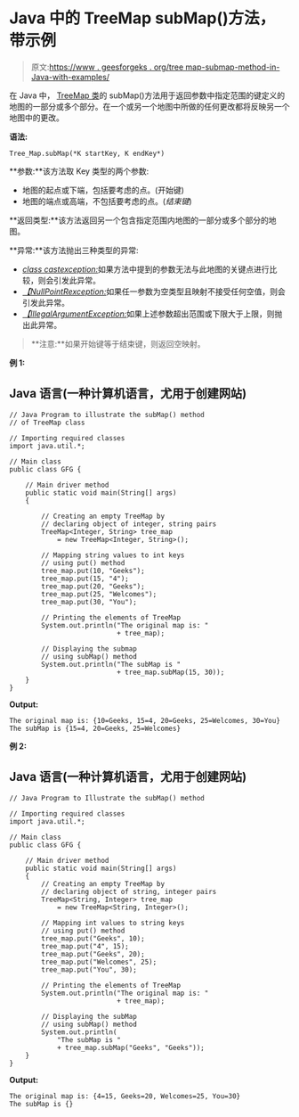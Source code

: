 # Java 中的 TreeMap subMap()方法，带示例

> 原文:[https://www . geesforgeks . org/tree map-submap-method-in-Java-with-examples/](https://www.geeksforgeeks.org/treemap-submap-method-in-java-with-examples/)

在 Java 中， [TreeMap 类](https://www.geeksforgeeks.org/treemap-in-java/)的 subMap()方法用于返回参数中指定范围的键定义的地图的一部分或多个部分。在一个或另一个地图中所做的任何更改都将反映另一个地图中的更改。

**语法:**

```
Tree_Map.subMap(*K startKey, K endKey*)
```

**参数:**该方法取 Key 类型的两个参数:

*   地图的起点或下端，包括要考虑的点。(开始键)
*   地图的端点或高端，不包括要考虑的点。(*结束键*)

**返回类型:**该方法返回另一个包含指定范围内地图的一部分或多个部分的地图。

**异常:**该方法抛出三种类型的异常:

*   [*class castexception:*](https://www.geeksforgeeks.org/how-to-solve-class-cast-exceptions-in-java/)如果方法中提到的参数无法与此地图的关键点进行比较，则会引发此异常。
*   [*【NullPointRexception:*](https://www.geeksforgeeks.org/null-pointer-exception-in-java/)如果任一参数为空类型且映射不接受任何空值，则会引发此异常。
*   [*【IllegalArgumentException:*](https://www.geeksforgeeks.org/how-to-solve-illegalargumentexception-in-java/)如果上述参数超出范围或下限大于上限，则抛出此异常。

> **注意:**如果开始键等于结束键，则返回空映射。

**例 1:**

## Java 语言(一种计算机语言，尤用于创建网站)

```
// Java Program to illustrate the subMap() method
// of TreeMap class

// Importing required classes
import java.util.*;

// Main class
public class GFG {

    // Main driver method
    public static void main(String[] args)
    {

        // Creating an empty TreeMap by
        // declaring object of integer, string pairs
        TreeMap<Integer, String> tree_map
            = new TreeMap<Integer, String>();

        // Mapping string values to int keys
        // using put() method
        tree_map.put(10, "Geeks");
        tree_map.put(15, "4");
        tree_map.put(20, "Geeks");
        tree_map.put(25, "Welcomes");
        tree_map.put(30, "You");

        // Printing the elements of TreeMap
        System.out.println("The original map is: "
                           + tree_map);

        // Displaying the submap
        // using subMap() method
        System.out.println("The subMap is "
                           + tree_map.subMap(15, 30));
    }
}
```

**Output:** 

```
The original map is: {10=Geeks, 15=4, 20=Geeks, 25=Welcomes, 30=You}
The subMap is {15=4, 20=Geeks, 25=Welcomes}
```

**例 2:**

## Java 语言(一种计算机语言，尤用于创建网站)

```
// Java Program to Illustrate the subMap() method

// Importing required classes
import java.util.*;

// Main class
public class GFG {

    // Main driver method
    public static void main(String[] args)
    {
        // Creating an empty TreeMap by
        // declaring object of string, integer pairs
        TreeMap<String, Integer> tree_map
            = new TreeMap<String, Integer>();

        // Mapping int values to string keys
        // using put() method
        tree_map.put("Geeks", 10);
        tree_map.put("4", 15);
        tree_map.put("Geeks", 20);
        tree_map.put("Welcomes", 25);
        tree_map.put("You", 30);

        // Printing the elements of TreeMap
        System.out.println("The original map is: "
                           + tree_map);

        // Displaying the subMap
        // using subMap() method
        System.out.println(
            "The subMap is "
            + tree_map.subMap("Geeks", "Geeks"));
    }
}
```

**Output:** 

```
The original map is: {4=15, Geeks=20, Welcomes=25, You=30}
The subMap is {}
```